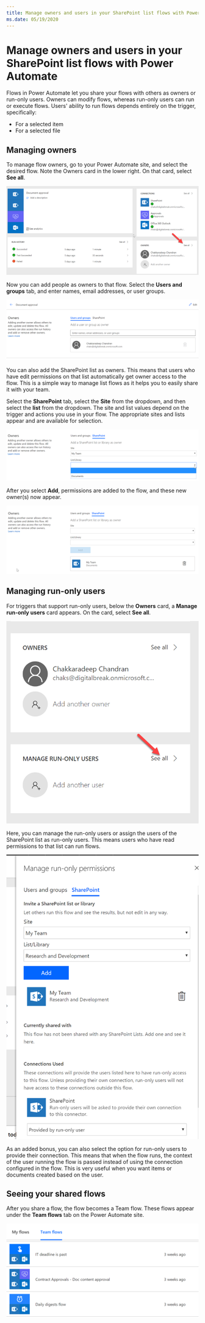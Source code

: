 ```yaml
---
title: Manage owners and users in your SharePoint list flows with Power Automate
ms.date: 05/19/2020
---
```


# Manage owners and users in your SharePoint list flows with Power Automate

Flows in Power Automate let you share your flows with others as owners or run-only users. Owners can modify flows, whereas run-only users can run or execute flows. Users' ability to run flows depends entirely on the trigger, specifically:

- For a selected item
- For a selected file

## Managing owners

To manage flow owners, go to your Power Automate site, and select the desired flow. Note the Owners card in the lower right. On that card, select **See all**.

![See all owners](../../../images/see-all-owners.png)

Now you can add people as owners to that flow. Select the **Users and groups** tab, and enter names, email addresses, or user groups.

![Add owners to flow](../../../images/add-owners-flow.png)

You can also add the SharePoint list as owners. This means that users who have edit permissions on that list automatically get owner access to the flow. This is a simple way to manage list flows as it helps you to easily share it with your team.

Select the **SharePoint** tab, select the **Site** from the dropdown, and then select the **list** from the dropdown. The site and list values depend on the trigger and actions you use in your flow. The appropriate sites and lists appear and are available for selection.

![List owners dropdown](../../../images/list-owners-dropdown.png)

After you select **Add**, permissions are added to the flow, and these new owner(s) now appear.

![Add owners dropdown](../../../images/add-owners-dropdown.png)

## Managing run-only users

For triggers that support run-only users, below the **Owners** card, a **Manage run-only users** card appears. On the card, select **See all**.

![Manage run-only users card dropdown](../../../images/manage-run-only-users-card.png)

Here, you can manage the run-only users or assign the users of the SharePoint list as run-only users. This means users who have read permissions to that list can run flows.

![Manage run-only permissions](../../../images/manage-run-only-permissions.png)

As an added bonus, you can also select the option for run-only users to provide their connection. This means that when the flow runs, the context of the user running the flow is passed instead of using the connection configured in the flow. This is very useful when you want items or documents created based on the user.

## Seeing your shared flows

After you share a flow, the flow becomes a Team flow. These flows appear under the **Team flows** tab on the Power Automate site.

![Team flows](../../../images/team-flows.png)


